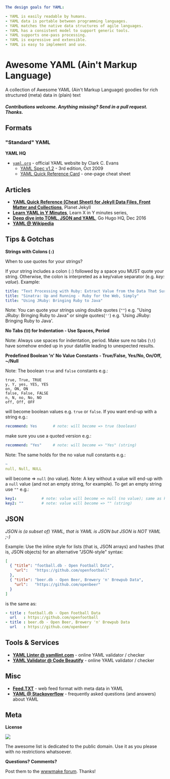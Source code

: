 
``` yaml
The design goals for YAML:

- YAML is easily readable by humans.
- YAML data is portable between programming languages.
- YAML matches the native data structures of agile languages.
- YAML has a consistent model to support generic tools.
- YAML supports one-pass processing.
- YAML is expressive and extensible.
- YAML is easy to implement and use.
```

# Awesome YAML (Ain't Markup Language)

A collection of Awesome YAML (Ain't Markup Language) goodies for rich structured (meta) data in (plain) text


#### _Contributions welcome. Anything missing? Send in a pull request. Thanks._


## Formats

### "Standard" YAML

**YAML HQ**

- [`yaml.org`](http://www.yaml.org) - official YAML website by Clark C. Evans
  - [YAML Spec v1.2](http://yaml.org/spec/1.2/spec.html) - 3rd edition, Oct 2009 
  - [YAML Quick Reference Card](http://www.yaml.org/refcard.html) - one-page cheat sheet

<!--
### "Safe" YAML

  to be done
-->


## Articles

- [**YAML Quick Reference (Cheat Sheet) for Jekyll Data Files, Front Matter and Collections**](https://github.com/planetjekyll/quickrefs/blob/master/YAML.md), Planet Jekyll
- [**Learn YAML in Y Minutes**](https://learnxinyminutes.com/docs/yaml), Learn X in Y minutes series, 
- [**Deep dive into TOML, JSON and YAML**](https://gohugohq.com/howto/toml-json-yaml-comparison/),  Go Hugo HQ, Dec 2016
- [**YAML @ Wikipedia**](https://en.wikipedia.org/wiki/YAML)


## Tips & Gotchas


**Strings with Colons (`:`)**

When to use quotes for your strings?

If your string includes a colon (`:`) followed by a space you MUST quote your string. Otherwise, the colon is interpreted as a key/value separator (e.g. _key: value_). Example:

``` yaml
title: "Text Processing with Ruby: Extract Value from the Data That Surrounds You"
title: "Sinatra: Up and Running - Ruby for the Web, Simply"
title: "Using JRuby: Bringing Ruby to Java"
```

Note: You can quote your strings using double quotes (`""`) e.g. "Using JRuby: Bringing Ruby to Java" 
or single quotes(`''`) e.g. 'Using JRuby: Bringing Ruby to Java'.



**No Tabs (\t) for Indentation - Use Spaces, Period**

Note: Always use spaces for indentation, period. 
Make sure no tabs (`\t`) have somehow ended up in your datafile leading to
unexpected results.



**Predefined Boolean 'n' No Value Constants - True/False, Yes/No, On/Off, ~/Null**

Note: The boolean `true` and `false` constants e.g.:

```
true, True, TRUE
y, Y, yes, YES, YES
on, ON, ON
false, False, FALSE
n, N, no, No, NO
off, Off, OFF
```

will become boolean values e.g. `true` or `false`.  If you want end-up with a string e.g.:

``` yaml
recommend: Yes       # note: will become => true (boolean)
```

make sure you use a quoted version e.g.:

``` yaml
recommend: "Yes"     # note: will become => "Yes" (string)
```


Note: The same holds for the no value null constants e.g.:

``` yaml
~
null, Null, NULL
```

will become => `null` (no value). Note: A key without a value will end-up with a `null` value (and not an empty string, for example). To get an empty string use `""` e.g.:

``` yaml
key1:           # note: value will become => null (no value); same as key1: null  or key1: ~
key2: ""        # note: value will become => "" (string)
```



## JSON 

_JSON is (a subset of) YAML, that is YAML is JSON but JSON is NOT YAML ;-)_

Example: Use the inline style for lists (that is, JSON arrays)
and hashes (that is, JSON objects) for an alternative "JSON-style" syntax:


``` json
[
  { "title": "football.db - Open Football Data",
    "url":   "https://github.com/openfootball" 
  },
  { "title": "beer.db - Open Beer, Brewery 'n' Brewpub Data",
    "url":   "https://github.com/openbeer" 
  }
]
```

is the same as:

``` yaml
- title : football.db - Open Football Data
  url   : https://github.com/openfootball
- title : beer.db - Open Beer, Brewery 'n' Brewpub Data
  url   : https://github.com/openbeer
```




## Tools & Services

- [**YAML Linter @ yamllint.com**](http://www.yamllint.com) - online YAML validator / checker
- [**YAML Validator @ Code Beautify**](https://codebeautify.org/yaml-validator) - online YAML validator / checker



## Misc

- [**Feed.TXT**](https://feedtxt.github.io) - web feed format with meta data in YAML
- [**YAML @ Stackoverflow**](https://stackoverflow.com/tags/yaml/info) - frequently asked questions (and answers) about YAML


## Meta

**License**

![](https://publicdomainworks.github.io/buttons/zero88x31.png)

The awesome list is dedicated to the public domain. Use it as you please with no restrictions whatsoever.

**Questions? Comments?**

Post them to the [wwwmake forum](http://groups.google.com/group/wwwmake). Thanks!
